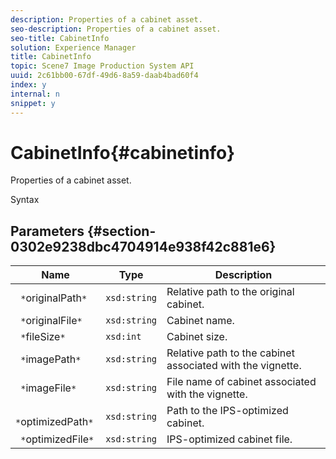 ```yaml
---
description: Properties of a cabinet asset.
seo-description: Properties of a cabinet asset.
seo-title: CabinetInfo
solution: Experience Manager
title: CabinetInfo
topic: Scene7 Image Production System API
uuid: 2c61bb00-67df-49d6-8a59-daab4bad60f4
index: y
internal: n
snippet: y
---
```


# CabinetInfo{#cabinetinfo}

Properties of a cabinet asset.

 Syntax 

## Parameters {#section-0302e9238dbc4704914e938f42c881e6}

|  Name  | Type  | Description  |
|---|---|---|
|  ` *`originalPath`*`  | `xsd:string`  | Relative path to the original cabinet.  |
|  ` *`originalFile`*`  | `xsd:string`  | Cabinet name.  |
|  ` *`fileSize`*`  | `xsd:int`  | Cabinet size.  |
|  ` *`imagePath`*`  | `xsd:string`  | Relative path to the cabinet associated with the vignette.  |
|  ` *`imageFile`*`  | `xsd:string`  | File name of cabinet associated with the vignette.  |
|  ` *`optimizedPath`*`  | `xsd:string`  | Path to the IPS-optimized cabinet.  |
|  ` *`optimizedFile`*`  | `xsd:string`  | IPS-optimized cabinet file.  |

